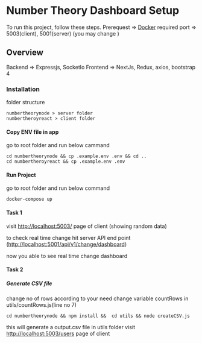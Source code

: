# Number Theory Dashboard Setup

To run this project, follow these steps.
Prerequest => [Docker](https://www.docker.com/ "Docker") required
port => 5003(client), 5001(server) (you may change )

## Overview

Backend => Expressjs, SocketIo
Frontend => NextJs, Redux, axios, bootstrap 4

### Installation
folder structure 
```
numbertheorynode > server folder
numbertheroyreact > client folder
```

#### Copy ENV file in app
go to root folder and run below cammand
```
cd numbertheorynode && cp .example.env .env && cd ..
cd numbertheroyreact && cp .example.env .env
```


#### Run Project
go to root folder and run below command
```
docker-compose up
```
#### Task 1

visit [http://localhost:5003/](http://localhost:5003/ "http://localhost:5003/") page of client (showing random data)

to check real time change hit server API end point ([http://localhost:5001/api/v1/change/dashboard](http://localhost:5001/api/v1/change/dashboard "http://localhost:5001/api/v1/change/dashboard"))

now you able to see real time change dashboard

#### Task 2

##### Generate CSV file
change no of rows according to your need 
change variable countRows in utils/countRows.js(line no 7)
```
cd numbertheorynode && npm install &&  cd utils && node createCSV.js
```
this will generate a output.csv file in utils folder
visit [http://localhost:5003/users](http://localhost:5003/users "http://localhost:5003/users") page of client 
